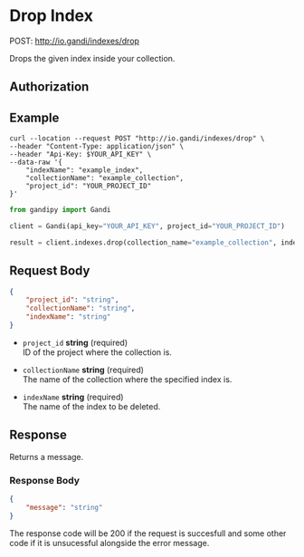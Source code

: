 # Drop Index

POST: http://io.gandi/indexes/drop

Drops the given index inside your collection.

## Authorization

## Example


```shell
curl --location --request POST "http://io.gandi/indexes/drop" \
--header "Content-Type: application/json" \
--header "Api-Key: $YOUR_API_KEY" \
--data-raw '{
    "indexName": "example_index",
    "collectionName": "example_collection",
    "project_id": "YOUR_PROJECT_ID"
}'
```

```python
from gandipy import Gandi

client = Gandi(api_key="YOUR_API_KEY", project_id="YOUR_PROJECT_ID")

result = client.indexes.drop(collection_name="example_collection", index_name="example_index")
```

## Request Body

```json
{
    "project_id": "string",
    "collectionName": "string",
    "indexName": "string"
}
```

- `project_id` __string__ (required)</br> ID of the project where the collection is.

- `collectionName` __string__ (required)</br>The name of the collection where the specified index is.

- `indexName` __string__ (required)</br> The name of the index to be deleted.



## Response

Returns a message.

### Response Body

```json
{
    "message": "string"
}
```

The response code will be 200 if the request is succesfull and some other code if it is unsucessful alongside the error message.